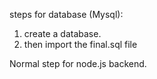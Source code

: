 steps for database (Mysql):

1. create a database.
2. then import the final.sql file

Normal step for node.js backend.

